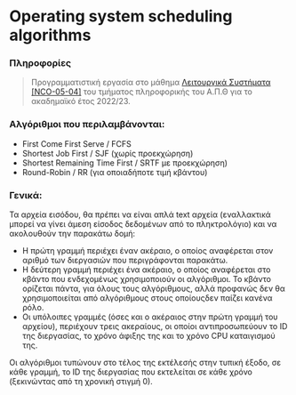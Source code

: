 # Operating system scheduling algorithms

### Πληροφορίες 
> Προγραμματιστική εργασία στο μάθημα [Λειτουργικά Συστήματα [NCO-05-04]](https://elearning.auth.gr/course/view.php?id=8119) του τμήματος πληροφορικής του Α.Π.Θ για το ακαδημαϊκό έτος 2022/23. <br />

### Αλγόριθμοι που περιλαμβάνονται:

* First Come First Serve / FCFS
* Shortest Job First / SJF (χωρίς προεκχώρηση)
* Shortest Remaining Time First / SRTF με προεκχώρηση)
* Round-Robin / RR (για οποιαδήποτε τιμή κβάντου)

### Γενικά:

Τα αρχεία εισόδου, θα πρέπει να είναι απλά text αρχεία (εναλλακτικά μπορεί να γίνει άμεση είσοδος δεδομένων από το πληκτρολόγιο) και να ακολουθούν την παρακάτω δομή:

* Η πρώτη γραμμή περιέχει έναν ακέραιο, ο οποίος αναφέρεται στον αριθμό των διεργασιών που περιγράφονται παρακάτω.
* Η δεύτερη γραμμή περιέχει ένα ακέραιο, ο οποίος αναφέρεται στο κβάντο που ενδεχομένως χρησιμοποιούν οι αλγόριθμοι. Το κβάντο ορίζεται πάντα, για όλους 
τους αλγόριθμους, αλλά προφανώς δεν θα χρησιμοποιείται από αλγόριθμους στους οποίουςδεν παίζει κανένα ρόλο.
* Οι υπόλοιπες γραμμές (όσες και ο ακέραιος στην πρώτη γραμμή του αρχείου), περιέχουν τρεις ακεραίους, οι οποίοι αντιπροσωπεύουν το ID της διεργασίας, το χρόνο
άφιξης της και το χρόνο CPU καταιγισμού της.

Οι αλγόριθμοι τυπώνουν στο τέλος της εκτέλεσής στην τυπική έξοδο, σε κάθε γραμμή, το ID της διεργασίας που εκτελείται σε κάθε χρόνο (ξεκινώντας από τη χρονική στιγμή 0).
